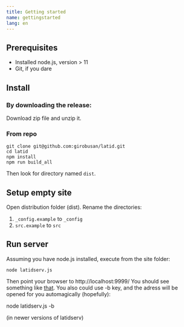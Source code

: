 ```yaml
---
title: Getting started
name: gettingstarted
lang: en
---
```


Prerequisites
-------------
- Installed node.js, version > 11
- Git, if you dare

Install
-------
### By downloading the release:

Download zip file and unzip it. 

### From repo

    git clone git@github.com:girobusan/latid.git
    cd latid 
    npm install
    npm run build_all

Then look for directory named `dist`.


Setup empty site
----------------
Open distribution folder (dist). Rename the directories:

1. `_config.example` to `_config`
2. `src.example` to `src`

Run server
----------
Assuming you have node.js installed, execute from the site folder:

    node latidserv.js

Then point your browser to http://localhost:9999/ You should see something like [that](gui.md).
You also could use -b key, and the adress will be opened for you automagically (hopefully):

   node latidserv.js -b

(in newer versions of latidserv)